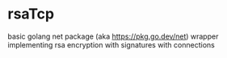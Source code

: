 # rsaTcp
basic golang net package (aka https://pkg.go.dev/net) wrapper implementing rsa encryption with signatures with connections
